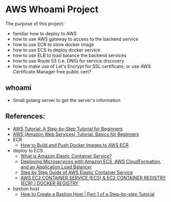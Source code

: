 # AWS Whoami Project

The purpose of this project:

* familiar how to deploy to AWS
* how to use AWS gateway to access to the backend service
* how to use ECR to store docker image
* how to use ECS to deploy docker service
* how to use ELB to load balance the backend services
* how to use Route 53 (i.e. DNS) for service discovery
* how to make use of Let's Encrypt for SSL certificate; or use AWS Certificate Manager free public cert?

## whoami

* Small golang server to get the server's information

## References:

* [AWS Tutorial: A Step-by-Step Tutorial for Beginners](https://www.simplilearn.com/tutorials/aws-tutorial)
* [AWS (Amazon Web Services) Tutorial: Basics for Beginners](https://www.guru99.com/aws-tutorial.html)
* ECR
    + [How to Build and Push Docker Images to AWS ECR](https://www.freecodecamp.org/news/build-and-push-docker-images-to-aws-ecr/)
* deploy to ECS
    + [What is Amazon Elastic Container Service?](https://docs.aws.amazon.com/AmazonECS/latest/developerguide/Welcome.html)
    + [Deploying Microservices with Amazon ECS, AWS CloudFormation, and an Application Load Balancer](https://github.com/aws-samples/ecs-refarch-cloudformation)
    + [Step by Step Guide of AWS Elastic Container Service](https://towardsdatascience.com/step-by-step-guide-of-aws-elastic-container-service-with-images-c258078130ce)
    + [AWS EC2 CONTAINER SERVICE (ECS) & EC2 CONTAINER REGISTRY (ECR) | DOCKER REGISTRY](https://www.bogotobogo.com/DevOps/DevOps-ECS-ECR.php)
* bastion host
    + [How to Create a Bastion Host | Part 1 of a Step-by-step Tutorial](https://www.strongdm.com/blog/bastion-hosts-with-audit-logging-part-one#:~:text=What%20is%20a%20bastion%20host,to%20reduce%20their%20attack%20surface.)

